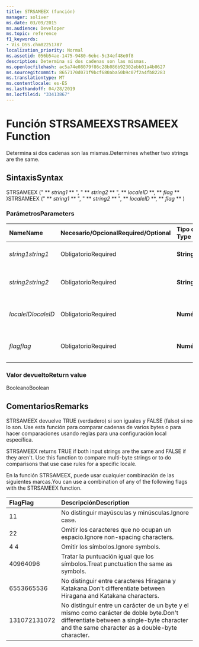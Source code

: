 ```yaml
---
title: STRSAMEEX (función)
manager: soliver
ms.date: 03/09/2015
ms.audience: Developer
ms.topic: reference
f1_keywords:
- Vis_DSS.chm82251787
localization_priority: Normal
ms.assetid: 056b54ae-1475-9480-6ebc-5c34ef48e0f8
description: Determina si dos cadenas son las mismas.
ms.openlocfilehash: ac5a74e08079f86c28b086b92302ebb01a4b0627
ms.sourcegitcommit: 8657170d071f9bcf680aba50b9c07f2a4fb82283
ms.translationtype: MT
ms.contentlocale: es-ES
ms.lasthandoff: 04/28/2019
ms.locfileid: "33413867"
---
```

# <a name="strsameex-function"></a><span data-ttu-id="92c74-103">Función STRSAMEEX</span><span class="sxs-lookup"><span data-stu-id="92c74-103">STRSAMEEX Function</span></span>

<span data-ttu-id="92c74-104">Determina si dos cadenas son las mismas.</span><span class="sxs-lookup"><span data-stu-id="92c74-104">Determines whether two strings are the same.</span></span>
  
## <a name="syntax"></a><span data-ttu-id="92c74-105">Sintaxis</span><span class="sxs-lookup"><span data-stu-id="92c74-105">Syntax</span></span>

<span data-ttu-id="92c74-106">STRSAMEEX (" \*\* *string1* \*\* ", " \*\* *string2* \*\* ", \*\* *localeID* \*\*, \*\* *flag* \*\* )</span><span class="sxs-lookup"><span data-stu-id="92c74-106">STRSAMEEX (" \*\* *string1* \*\* ", " \*\* *string2* \*\* ", \*\* *localeID* \*\*, \*\* *flag* \*\* )</span></span> 
  
### <a name="parameters"></a><span data-ttu-id="92c74-107">Parámetros</span><span class="sxs-lookup"><span data-stu-id="92c74-107">Parameters</span></span>

|<span data-ttu-id="92c74-108">**Name**</span><span class="sxs-lookup"><span data-stu-id="92c74-108">**Name**</span></span>|<span data-ttu-id="92c74-109">**Necesario/Opcional**</span><span class="sxs-lookup"><span data-stu-id="92c74-109">**Required/Optional**</span></span>|<span data-ttu-id="92c74-110">**Tipo de datos**</span><span class="sxs-lookup"><span data-stu-id="92c74-110">**Data Type**</span></span>|<span data-ttu-id="92c74-111">**Descripción**</span><span class="sxs-lookup"><span data-stu-id="92c74-111">**Description**</span></span>|
|:-----|:-----|:-----|:-----|
| <span data-ttu-id="92c74-112">_string1_</span><span class="sxs-lookup"><span data-stu-id="92c74-112">_string1_</span></span> <br/> |<span data-ttu-id="92c74-113">Obligatorio</span><span class="sxs-lookup"><span data-stu-id="92c74-113">Required</span></span>  <br/> |<span data-ttu-id="92c74-114">**String**</span><span class="sxs-lookup"><span data-stu-id="92c74-114">**String**</span></span> <br/> |<span data-ttu-id="92c74-115">La primera cadena de la comparación.</span><span class="sxs-lookup"><span data-stu-id="92c74-115">The first string to compare.</span></span>  <br/> |
| <span data-ttu-id="92c74-116">_string2_</span><span class="sxs-lookup"><span data-stu-id="92c74-116">_string2_</span></span> <br/> |<span data-ttu-id="92c74-117">Obligatorio</span><span class="sxs-lookup"><span data-stu-id="92c74-117">Required</span></span>  <br/> |<span data-ttu-id="92c74-118">**String**</span><span class="sxs-lookup"><span data-stu-id="92c74-118">**String**</span></span> <br/> | <span data-ttu-id="92c74-119">La segunda cadena de la comparación.</span><span class="sxs-lookup"><span data-stu-id="92c74-119">The second string to compare.</span></span>  <br/> |
| <span data-ttu-id="92c74-120">_localeID_</span><span class="sxs-lookup"><span data-stu-id="92c74-120">_localeID_</span></span> <br/> |<span data-ttu-id="92c74-121">Obligatorio</span><span class="sxs-lookup"><span data-stu-id="92c74-121">Required</span></span>  <br/> |<span data-ttu-id="92c74-122">**Numérico**</span><span class="sxs-lookup"><span data-stu-id="92c74-122">**Numeric**</span></span> <br/> |<span data-ttu-id="92c74-123">El código del identificador regional.</span><span class="sxs-lookup"><span data-stu-id="92c74-123">The locale ID code.</span></span>  <br/> |
| <span data-ttu-id="92c74-124">_flag_</span><span class="sxs-lookup"><span data-stu-id="92c74-124">_flag_</span></span> <br/> |<span data-ttu-id="92c74-125">Obligatorio</span><span class="sxs-lookup"><span data-stu-id="92c74-125">Required</span></span>  <br/> |<span data-ttu-id="92c74-126">**Numérico**</span><span class="sxs-lookup"><span data-stu-id="92c74-126">**Numeric**</span></span> <br/> | <span data-ttu-id="92c74-127">Un bit que especifica el tipo de comparación.</span><span class="sxs-lookup"><span data-stu-id="92c74-127">A bit that specifies the type of comparison.</span></span>  <br/> |
   
### <a name="return-value"></a><span data-ttu-id="92c74-128">Valor devuelto</span><span class="sxs-lookup"><span data-stu-id="92c74-128">Return value</span></span>

<span data-ttu-id="92c74-129">Booleano</span><span class="sxs-lookup"><span data-stu-id="92c74-129">Boolean</span></span>
  
## <a name="remarks"></a><span data-ttu-id="92c74-130">Comentarios</span><span class="sxs-lookup"><span data-stu-id="92c74-130">Remarks</span></span>

<span data-ttu-id="92c74-p101">STRSAMEEX devuelve TRUE (verdadero) si son iguales y FALSE (falso) si no lo son. Use esta función para comparar cadenas de varios bytes o para hacer comparaciones usando reglas para una configuración local específica.
			
</span><span class="sxs-lookup"><span data-stu-id="92c74-p101">STRSAMEEX returns TRUE if both input strings are the same and FALSE if they aren't. Use this function to compare multi-byte strings or to do comparisons that use case rules for a specific locale.</span></span>
  
<span data-ttu-id="92c74-133">En la función STRSAMEEX, puede usar cualquier combinación de las siguientes marcas.</span><span class="sxs-lookup"><span data-stu-id="92c74-133">You can use a combination of any of the following flags with the STRSAMEEX function.</span></span>
  
|<span data-ttu-id="92c74-134">**Flag**</span><span class="sxs-lookup"><span data-stu-id="92c74-134">**Flag**</span></span>|<span data-ttu-id="92c74-135">**Descripción**</span><span class="sxs-lookup"><span data-stu-id="92c74-135">**Description**</span></span>|
|:-----|:-----|
|<span data-ttu-id="92c74-136">1</span><span class="sxs-lookup"><span data-stu-id="92c74-136">1</span></span>  <br/> |<span data-ttu-id="92c74-137">No distinguir mayúsculas y minúsculas.</span><span class="sxs-lookup"><span data-stu-id="92c74-137">Ignore case.</span></span>  <br/> |
|<span data-ttu-id="92c74-138">2</span><span class="sxs-lookup"><span data-stu-id="92c74-138">2</span></span>  <br/> |<span data-ttu-id="92c74-139">Omitir los caracteres que no ocupan un espacio.</span><span class="sxs-lookup"><span data-stu-id="92c74-139">Ignore non-spacing characters.</span></span>  <br/> |
|<span data-ttu-id="92c74-140">4 </span><span class="sxs-lookup"><span data-stu-id="92c74-140">4</span></span>  <br/> |<span data-ttu-id="92c74-141">Omitir los símbolos.</span><span class="sxs-lookup"><span data-stu-id="92c74-141">Ignore symbols.</span></span>  <br/> |
|<span data-ttu-id="92c74-142">4096</span><span class="sxs-lookup"><span data-stu-id="92c74-142">4096</span></span>  <br/> |<span data-ttu-id="92c74-143">Tratar la puntuación igual que los símbolos.</span><span class="sxs-lookup"><span data-stu-id="92c74-143">Treat punctuation the same as symbols.</span></span>  <br/> |
|<span data-ttu-id="92c74-144">65536</span><span class="sxs-lookup"><span data-stu-id="92c74-144">65536</span></span>  <br/> |<span data-ttu-id="92c74-145">No distinguir entre caracteres Hiragana y Katakana.</span><span class="sxs-lookup"><span data-stu-id="92c74-145">Don't differentiate between Hiragana and Katakana characters.</span></span>  <br/> |
|<span data-ttu-id="92c74-146">131072</span><span class="sxs-lookup"><span data-stu-id="92c74-146">131072</span></span>  <br/> |<span data-ttu-id="92c74-147">No distinguir entre un carácter de un byte y el mismo como carácter de doble byte.</span><span class="sxs-lookup"><span data-stu-id="92c74-147">Don't differentiate between a single-byte character and the same character as a double-byte character.</span></span>  <br/> |
   

